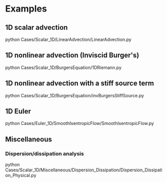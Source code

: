 # Examples #

## 1D scalar advection
python Cases/Scalar_1D/LinearAdvection/LinearAdvection.py

## 1D nonlinear advection (Inviscid Burger's)
python Cases/Scalar_1D/BurgersEquation/1DRiemann.py

## 1D nonlinear advection with a stiff source term
python Cases/Scalar_1D/BurgersEquation/invBurgersStiffSource.py

## 1D Euler
python Cases/Euler_1D/SmoothIsentropicFlow/SmoothIsentropicFlow.py

## Miscellaneous
### Dispersion/dissipation analysis
python Cases/Scalar_1D/Miscellaneous/Dispersion_Dissipation/Dispersion_Dissipation_Physical.py 
